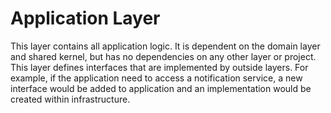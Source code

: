# Application Layer

This layer contains all application logic. It is dependent on the domain layer and shared kernel, but has no dependencies on any other layer or project. 
This layer defines interfaces that are implemented by outside layers. For example, if the application need to access a notification service, a new interface would be added to application and an implementation would be created within infrastructure.